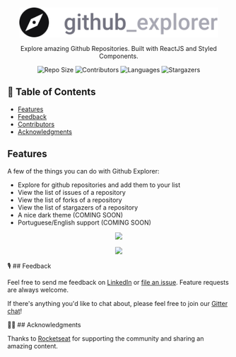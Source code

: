 <br />
<p align="center">
  <a>
    <img alt="Github Explore" title="Github Explore" src=".github/logo.svg" width="450">
  </a>
</p>

<p align="center">
  Explore amazing Github Repositories. Built with ReactJS and Styled Components.
</p>

<p align="center">
  <a>
    <img alt="Repo Size" title="Repo Size" src="https://img.shields.io/github/repo-size/LauraBeatris/github-explorer?color=%23999"">
  </a>

  <a>
    <img alt="Contributors" title="Contributors" src="https://img.shields.io/github/contributors/LauraBeatris/github-explorer?color=%23999">
  </a>
  
  <a>
    <img alt="Languages" title="Languages" src="https://img.shields.io/github/languages/count/LauraBeatris/github-explorer?color=%23999">
  </a>
  
  <a>
    <img alt="Stargazers" title="Stargazers" src="https://img.shields.io/github/stars/LauraBeatris/github-explorer?color=%23999&style=social">
  </a>
</p>


## 📖 Table of Contents

- [Features](#features)
- [Feedback](#feedback)
- [Contributors](#contributors)
- [Acknowledgments](#acknowledgments)

## Features

A few of the things you can do with Github Explorer:

* Explore for github repositories and add them to your list
* View the list of issues of a repository
* View the list of forks of a repository
* View the list of stargazers of a repository
* A nice dark theme (COMING SOON)
* Portuguese/English support (COMING SOON)

<p align="center">
  <img src = "https://i.ibb.co/yBF04n8/Screen-Shot-2020-04-27-at-06-49-00.png" width=700>
</p>

<p align="center">
  <img src = "https://i.ibb.co/r4FLKn2/Screen-Shot-2020-04-27-at-06-49-36.png" width=700>
</p>

🎙 ## Feedback

Feel free to send me feedback on [LinkedIn](https://www.linkedin.com/in/laurabeatris/) or [file an issue](https://github.com/LauraBeatris/github-explorer/issues/new). Feature requests are always welcome.

If there's anything you'd like to chat about, please feel free to join our [Gitter chat](https://gitter.im/git-point)!

🖖🏼 ## Acknowledgments

Thanks to [Rocketseat](https://rocketseat.com.br/) for supporting the community and sharing an amazing content. 
